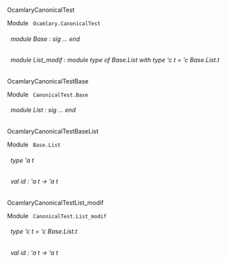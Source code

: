 OcamlaryCanonicalTest

 Module `` Ocamlary.CanonicalTest`` 
<a id="module-Base"></a>
###### &nbsp; module Base : sig ... end



<a id="module-List_modif"></a>
###### &nbsp; module List_modif : module type of Base.List with type 'c t = 'c Base.List.t


OcamlaryCanonicalTestBase

 Module `` CanonicalTest.Base`` 
<a id="module-List"></a>
###### &nbsp; module List : sig ... end


OcamlaryCanonicalTestBaseList

 Module `` Base.List`` 
<a id="type-t"></a>
###### &nbsp; type 'a t



<a id="val-id"></a>
###### &nbsp; val id : 'a t -> 'a t


OcamlaryCanonicalTestList_modif

 Module `` CanonicalTest.List_modif`` 
<a id="type-t"></a>
###### &nbsp; type 'c t = 'c Base.List.t



<a id="val-id"></a>
###### &nbsp; val id : 'a t -> 'a t

